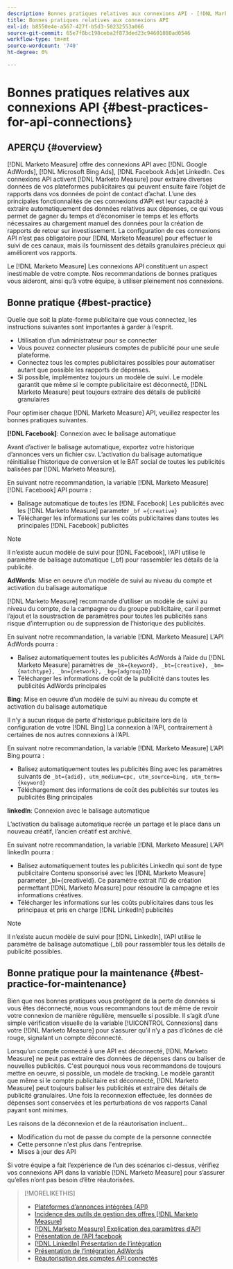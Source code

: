 ```yaml
---
description: Bonnes pratiques relatives aux connexions API - [!DNL Marketo Measure] - Documentation du produit
title: Bonnes pratiques relatives aux connexions API
exl-id: b8550e4e-a567-427f-b5d3-50232553a066
source-git-commit: 65e7f8bc198ceba2f873ded23c94601080ad0546
workflow-type: tm+mt
source-wordcount: '740'
ht-degree: 0%

---
```


# Bonnes pratiques relatives aux connexions API {#best-practices-for-api-connections}

## APERÇU {#overview}

[!DNL Marketo Measure] offre des connexions API avec [!DNL Google AdWords], [!DNL Microsoft Bing Ads], [!DNL Facebook Ads]et LinkedIn. Ces connexions API activent [!DNL Marketo Measure] pour extraire diverses données de vos plateformes publicitaires qui peuvent ensuite faire l’objet de rapports dans vos données de point de contact d’achat. L’une des principales fonctionnalités de ces connexions d’API est leur capacité à extraire automatiquement des données relatives aux dépenses, ce qui vous permet de gagner du temps et d’économiser le temps et les efforts nécessaires au chargement manuel des données pour la création de rapports de retour sur investissement. La configuration de ces connexions API n’est pas obligatoire pour [!DNL Marketo Measure] pour effectuer le suivi de ces canaux, mais ils fournissent des détails granulaires précieux qui améliorent vos rapports.

Le [!DNL Marketo Measure] Les connexions API constituent un aspect inestimable de votre compte. Nos recommandations de bonnes pratiques vous aideront, ainsi qu’à votre équipe, à utiliser pleinement nos connexions.

## Bonne pratique {#best-practice}

Quelle que soit la plate-forme publicitaire que vous connectez, les instructions suivantes sont importantes à garder à l’esprit.

* Utilisation d’un administrateur pour se connecter
* Vous pouvez connecter plusieurs comptes de publicité pour une seule plateforme.
* Connectez tous les comptes publicitaires possibles pour automatiser autant que possible les rapports de dépenses.
* Si possible, implémentez toujours un modèle de suivi. Le modèle garantit que même si le compte publicitaire est déconnecté, [!DNL Marketo Measure] peut toujours extraire des détails de publicité granulaires

Pour optimiser chaque [!DNL Marketo Measure] API, veuillez respecter les bonnes pratiques suivantes.

**[!DNL Facebook]**: Connexion avec le balisage automatique

Avant d’activer le balisage automatique, exportez votre historique d’annonces vers un fichier csv. L’activation du balisage automatique réinitialise l’historique de conversion et le BAT social de toutes les publicités balisées par [!DNL Marketo Measure].

En suivant notre recommandation, la variable [!DNL Marketo Measure] [!DNL Facebook] API pourra :

* Balisage automatique de toutes les [!DNL Facebook] Les publicités avec les [!DNL Marketo Measure] parameter `_bf ={creative}`
* Télécharger les informations sur les coûts publicitaires dans toutes les principales [!DNL Facebook] publicités

>[!NOTE]
>
>Il n’existe aucun modèle de suivi pour [!DNL Facebook], l’API utilise le paramètre de balisage automatique (_bf) pour rassembler les détails de la publicité.

**AdWords**: Mise en oeuvre d’un modèle de suivi au niveau du compte et activation du balisage automatique

[!DNL Marketo Measure] recommande d’utiliser un modèle de suivi au niveau du compte, de la campagne ou du groupe publicitaire, car il permet l’ajout et la soustraction de paramètres pour toutes les publicités sans risque d’interruption ou de suppression de l’historique des publicités.

En suivant notre recommandation, la variable [!DNL Marketo Measure] L’API AdWords pourra :

* Balisez automatiquement toutes les publicités AdWords à l’aide du [!DNL Marketo Measure] paramètres de `_bk={keyword}, _bt={creative}, _bm={matchtype}, _bn={network}, _bg={adgroupID}`
* Télécharger les informations de coût de la publicité dans toutes les publicités AdWords principales

**Bing**: Mise en oeuvre d’un modèle de suivi au niveau du compte et activation du balisage automatique

Il n’y a aucun risque de perte d’historique publicitaire lors de la configuration de votre [!DNL Bing] La connexion à l’API, contrairement à certaines de nos autres connexions à l’API.

En suivant notre recommandation, la variable [!DNL Marketo Measure] L’API Bing pourra :
* Balisez automatiquement toutes les publicités Bing avec les paramètres suivants de `_bt={adid}, utm_medium=cpc, utm_source=bing, utm_term={keyword}`
* Téléchargement des informations de coût des publicités sur toutes les publicités Bing principales

**linkedIn**: Connexion avec le balisage automatique

L’activation du balisage automatique recrée un partage et le place dans un nouveau créatif, l’ancien créatif est archivé.

En suivant notre recommandation, la variable [!DNL Marketo Measure] L’API linkedIn pourra :

* Balisez automatiquement toutes les publicités LinkedIn qui sont de type publicitaire Contenu sponsorisé avec les [!DNL Marketo Measure] parameter _bl={creativeId}. Ce paramètre extrait l’ID de création permettant [!DNL Marketo Measure] pour résoudre la campagne et les informations créatives.
* Télécharger les informations sur les coûts publicitaires dans tous les principaux et pris en charge [!DNL LinkedIn] publicités

>[!NOTE]
>
>Il n’existe aucun modèle de suivi pour [!DNL LinkedIn], l’API utilise le paramètre de balisage automatique (_bl) pour rassembler tous les détails de publicité possibles.

## Bonne pratique pour la maintenance {#best-practice-for-maintenance}

Bien que nos bonnes pratiques vous protègent de la perte de données si vous êtes déconnecté, nous vous recommandons tout de même de revoir votre connexion de manière régulière, mensuelle si possible. Il s’agit d’une simple vérification visuelle de la variable [!UICONTROL Connexions] dans votre [!DNL Marketo Measure] pour s’assurer qu’il n’y a pas d’icônes de clé rouge, signalant un compte déconnecté.

Lorsqu’un compte connecté à une API est déconnecté, [!DNL Marketo Measure] ne peut pas extraire des données de dépenses dans ou baliser de nouvelles publicités. C&#39;est pourquoi nous vous recommandons de toujours mettre en oeuvre, si possible, un modèle de tracking. Le modèle garantit que même si le compte publicitaire est déconnecté, [!DNL Marketo Measure] peut toujours baliser les publicités et extraire des détails de publicité granulaires. Une fois la reconnexion effectuée, les données de dépenses sont conservées et les perturbations de vos rapports Canal payant sont minimes.

Les raisons de la déconnexion et de la réautorisation incluent...

* Modification du mot de passe du compte de la personne connectée
* Cette personne n&#39;est plus dans l&#39;entreprise.
* Mises à jour des API

Si votre équipe a fait l’expérience de l’un des scénarios ci-dessus, vérifiez vos connexions API dans la variable [!DNL Marketo Measure] pour s’assurer qu’elles n’ont pas besoin d’être réautorisées.

>[!MORELIKETHIS]
>
>* [Plateformes d’annonces intégrées (API)](/help/api-connections/utilizing-marketo-measures-api-connections/integrated-ad-platforms.md)
>* [Incidence des outils de gestion des offres [!DNL Marketo Measure]](/help/api-connections/utilizing-marketo-measures-api-connections/how-bid-management-tools-affect-marketo-measure.md)
>* [[!DNL Marketo Measure] Explication des paramètres d’API](/help/api-connections/utilizing-marketo-measures-api-connections/marketo-measure-parameters.md)
>* [Présentation de l’API facebook](/help/api-connections/utilizing-marketo-measures-api-connections/facebook-api.md)
>* [[!DNL LinkedIn] Présentation de l’intégration](/help/api-connections/utilizing-marketo-measures-api-connections/linkedin-integration.md)
>* [Présentation de l’intégration AdWords](/help/api-connections/utilizing-marketo-measures-api-connections/understanding-marketo-measure-adwords-tagging.md)
>* [Réautorisation des comptes API connectés](/help/api-connections/utilizing-marketo-measures-api-connections/reauthorizing-connected-accounts.md)

